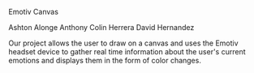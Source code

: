 Emotiv Canvas

Ashton Alonge
Anthony Colin Herrera
David Hernandez

Our project allows the user to draw on a canvas and uses the Emotiv headset device to gather real time information about the user's current emotions and displays them in the form of color changes.

